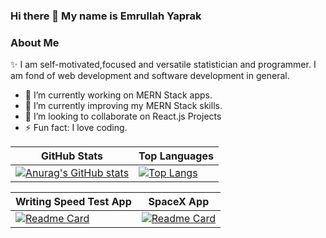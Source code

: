 ### Hi there 👋 My name is Emrullah Yaprak

### About Me
✨ I am self-motivated,focused and versatile statistician and programmer. I am fond of web development and software development in general.

- 🔭 I’m currently working on MERN Stack apps.
- 🌱 I’m currently improving my MERN Stack skills.
- 👯 I’m looking to collaborate on React.js Projects
- ⚡ Fun fact: I love coding.

| GitHub Stats  | Top Languages |
| ------------- | ------------- |
| [![Anurag's GitHub stats](https://github-readme-stats.vercel.app/api?username=eyaprak&show_icons=true&theme=radical)](https://github.com/eyaprak/github-readme-stats)  | [![Top Langs](https://github-readme-stats.vercel.app/api/top-langs/?username=eyaprak&layout=compact&show_icons=true&theme=radical)](https://github.com/eyaprak/github-readme-stats)|

| Writing Speed Test App  | SpaceX App |
| ------------- | ------------- |
| [![Readme Card](https://github-readme-stats.vercel.app/api/pin/?username=eyaprak&repo=writing-speed&theme=radical)](https://github.com/eyaprak/writing-speed)  | [![Readme Card](https://github-readme-stats.vercel.app/api/pin/?username=eyaprak&repo=graphql-spacex&theme=radical)](https://github.com/eyaprak/graphql-spacex)|

